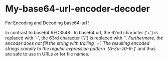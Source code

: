 # My-base64-url-encoder-decoder
For Encoding and Decoding base64-url !



In contrast to base64 RFC3548 , In base64 url, the 62nd character ('+') is replaced with '-', the 63rd character ('/') is replaced with '_'.
Furthermore, the encoder does not fill the string with trailing '='.
The resulting encoded strings comply to the regular expression pattern '[A-Za-z0-9_-]' and thus are safe to use in URLs or for file names.



